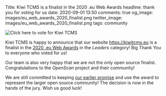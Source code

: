 Title: Kiwi TCMS is a finalist in the 2020 .eu Web Awards
headline: thank you for voting for us
date: 2020-09-01 13:50
comments: true
og_image: images/eu_web_awards_2020_finalist.png
twitter_image: images/eu_web_awards_2020_finalist.png
tags: community

<img
    style="float: none; margin-left:0"
    src="/images/eu_web_awards_2020_finalist.png"
    alt="Click here to vote for Kiwi TCMS">

Kiwi TCMS is happy to announce that our website <https://kiwitcms.eu> is a finalist
in the [2020 .eu Web Awards](https://webawards.eurid.eu/#nominees)
in the *Leaders* category! Big Thank You to everyone who voted for us!

Our team is also very happy that we are not the only open source finalist.
Congratulations to the *OpenScan* project and their community!

We are still committed to keeping
[our earlier promise]({filename}2020-04-09-eu-web-awards-vote-for-us.markdown)
and use the award to represent the larger open source community! The decision
is now in the hands of the jury. Wish us good luck!
